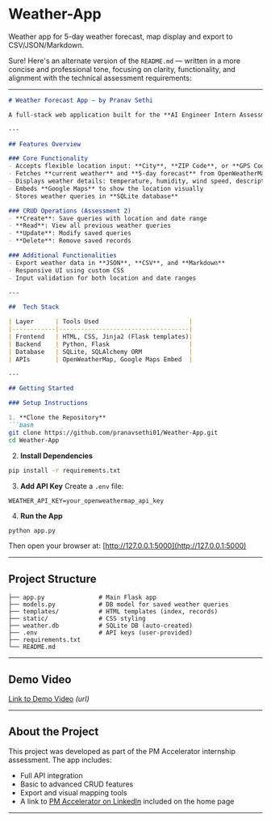 # Weather-App
Weather app for 5-day weather forecast, map display and export to CSV/JSON/Markdown.

Sure! Here's an alternate version of the `README.md` — written in a more concise and professional tone, focusing on clarity, functionality, and alignment with the technical assessment requirements:

---

````markdown
# Weather Forecast App – by Pranav Sethi

A full-stack web application built for the **AI Engineer Intern Assessment** at PM Accelerator. This app retrieves real-time weather data, forecasts, and visual maps using external APIs. It supports data persistence and CRUD operations using a database, and allows users to export weather data in multiple formats.

---

## Features Overview

### Core Functionality
- Accepts flexible location input: **City**, **ZIP Code**, or **GPS Coordinates**
- Fetches **current weather** and **5-day forecast** from OpenWeatherMap API
- Displays weather details: temperature, humidity, wind speed, description, and icons
- Embeds **Google Maps** to show the location visually
- Stores weather queries in **SQLite database**

### CRUD Operations (Assessment 2)
- **Create**: Save queries with location and date range
- **Read**: View all previous weather queries
- **Update**: Modify saved queries
- **Delete**: Remove saved records

### Additional Functionalities
- Export weather data in **JSON**, **CSV**, and **Markdown**
- Responsive UI using custom CSS
- Input validation for both location and date ranges

---

##  Tech Stack

| Layer      | Tools Used                         |
|------------|------------------------------------|
| Frontend   | HTML, CSS, Jinja2 (Flask templates)|
| Backend    | Python, Flask                      |
| Database   | SQLite, SQLAlchemy ORM             |
| APIs       | OpenWeatherMap, Google Maps Embed  |

---

## Getting Started

### Setup Instructions

1. **Clone the Repository**
```bash
git clone https://github.com/pranavsethi01/Weather-App.git
cd Weather-App
````

2. **Install Dependencies**

```bash
pip install -r requirements.txt
```

3. **Add API Key**
   Create a `.env` file:

```
WEATHER_API_KEY=your_openweathermap_api_key
```

4. **Run the App**

```bash
python app.py
```

Then open your browser at: [http://127.0.0.1:5000](http://127.0.0.1:5000)

---

## Project Structure

```
├── app.py               # Main Flask app
├── models.py            # DB model for saved weather queries
├── templates/           # HTML templates (index, records)
├── static/              # CSS styling
├── weather.db           # SQLite DB (auto-created)
├── .env                 # API keys (user-provided)
├── requirements.txt
└── README.md
```

---

## Demo Video

[Link to Demo Video](#) *(url)*

---

## About the Project

This project was developed as part of the PM Accelerator internship assessment.
The app includes:

* Full API integration
* Basic to advanced CRUD features
* Export and visual mapping tools
* A link to [PM Accelerator on LinkedIn](https://www.linkedin.com/company/product-manager-accelerator/) included on the home page

---


